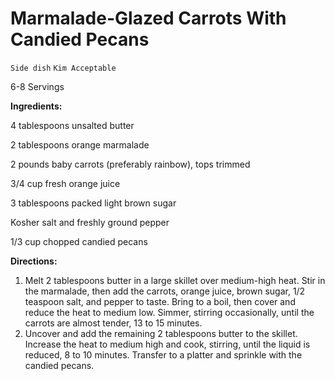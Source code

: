 # Marmalade-Glazed Carrots With Candied Pecans

`Side dish` `Kim Acceptable`

6-8 Servings

**Ingredients:**

4 tablespoons unsalted butter

2 tablespoons orange marmalade

2 pounds baby carrots (preferably rainbow), tops trimmed

3/4 cup fresh orange juice

3 tablespoons packed light brown sugar

Kosher salt and freshly ground pepper

1/3 cup chopped candied pecans

**Directions:**

1. Melt 2 tablespoons butter in a large skillet over medium-high heat. Stir in the marmalade, then add the carrots, orange juice, brown sugar, 1/2 teaspoon salt, and pepper to taste. Bring to a boil, then cover and reduce the heat to medium low. Simmer, stirring occasionally, until the carrots are almost tender, 13 to 15 minutes.
2. Uncover and add the remaining 2 tablespoons butter to the skillet. Increase the heat to medium high and cook, stirring, until the liquid is reduced, 8 to 10 minutes. Transfer to a platter and sprinkle with the candied pecans.
